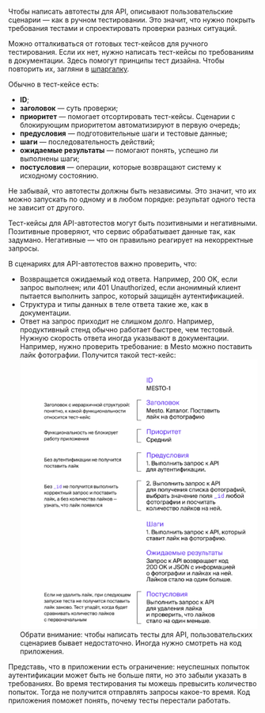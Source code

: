 Чтобы написать автотесты для API, описывают пользовательские сценарии — как в ручном тестировании. Это значит, что нужно покрыть требования тестами и спроектировать проверки разных ситуаций.

Можно отталкиваться от готовых тест-кейсов для ручного тестирования. Если их нет, нужно написать тест-кейсы по требованиям в документации. Здесь помогут принципы тест дизайна. Чтобы повторить их, загляни в [шпаргалку](https://code.s3.yandex.net/qa-automation-engineer/java/track2/cheatsheets/sprint7/test_design_cheatsheet.pdf).

Обычно в тест-кейсе есть:

- **ID**;
- **заголовок** — суть проверки;
- **приоритет** — помогает отсортировать тест-кейсы. Сценарии с блокирующим приоритетом автоматизируют в первую очередь;
- **предусловия** — подготовительные шаги и тестовые данные;
- **шаги** — последовательность действий;
- **ожидаемые результаты** — помогают понять, успешно ли выполнены шаги;
- **постусловия** — операции, которые возвращают систему к исходному состоянию.

Не забывай, что автотесты должны быть независимы. Это значит, что их можно запускать по одному и в любом порядке: результат одного теста не зависит от другого.

Тест-кейсы для API-автотестов могут быть позитивными и негативными. Позитивные проверяют, что сервис обрабатывает данные так, как задумано. Негативные — что он правильно реагирует на некорректные запросы.

В сценариях для API-автотестов важно проверить, что:

- Возвращается ожидаемый код ответа. Например, 200 OK, если запрос выполнен; или 401 Unauthorized, если анонимный клиент пытается выполнить запрос, который защищён аутентификацией.
- Структура и типы данных в теле ответа такие же, как в документации.
- Ответ на запрос приходит не слишком долго. Например, продуктивный стенд обычно работает быстрее, чем тестовый. Нужную скорость ответа иногда указывают в документации.
  Например, нужно проверить требование: в Mesto можно поставить лайк фотографии. Получится такой тест-кейс:
![img_1.png](img%2Fimg_1.png)
  Обрати внимание: чтобы написать тесты для API, пользовательских сценариев бывает недостаточно. Иногда нужно смотреть на код приложения.

Представь, что в приложении есть ограничение: неуспешных попыток аутентификации может быть не больше пяти, но это забыли указать в требованиях. Во время тестирования ты можешь превысить количество попыток. Тогда не получится отправлять запросы какое-то время. Код приложения поможет понять, почему тесты перестали работать.